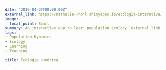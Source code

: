 ```yaml
---
date: "2016-04-27T00:00:00Z"
external_link: https://nathalia--hohl.shinyapps.io/ecologia-interativa/
image:
  focal_point: Smart
summary: An interactive app to learn population ecology `external_link`. [**PORTUGUESE ONLY**]
tags:
- Population Dynamics 
- Ecology
- Learning
- Teaching

title: Ecologia Numérica 
---
```

